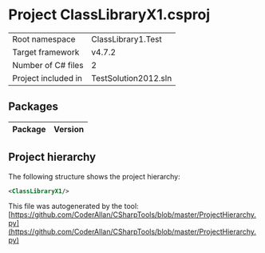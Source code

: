 # Project ClassLibraryX1.csproj

| | |
|-|-|
|Root namespace|ClassLibrary1.Test|
|Target framework| v4.7.2|
|Number of C# files|2|
|Project included in|TestSolution2012.sln|

## Packages

|Package|Version|
|-|-|

## Project hierarchy

The following structure shows the project hierarchy:

```xml
<ClassLibraryX1/>
```

This file was autogenerated by the tool: [https://github.com/CoderAllan/CSharpTools/blob/master/ProjectHierarchy.py](https://github.com/CoderAllan/CSharpTools/blob/master/ProjectHierarchy.py)
